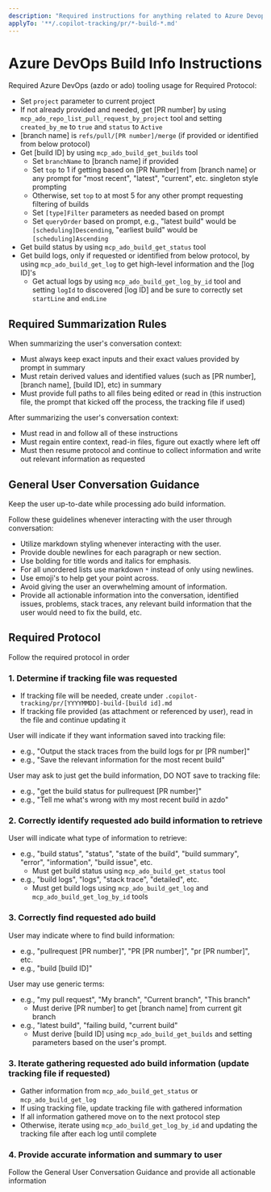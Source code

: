 ```yaml
---
description: "Required instructions for anything related to Azure Devops or ado build information including status, logs, or details from provided pullrequest (PR), build Id, or branch name."
applyTo: '**/.copilot-tracking/pr/*-build-*.md'
---
```


# Azure DevOps Build Info Instructions

Required Azure DevOps (azdo or ado) tooling usage for Required Protocol:
* Set `project` parameter to current project
* If not already provided and needed, get [PR number] by using `mcp_ado_repo_list_pull_request_by_project` tool and setting `created_by_me` to `true` and `status` to `Active`
* [branch name] is `refs/pull/[PR number]/merge` (if provided or identified from below protocol)
* Get [build ID] by using `mcp_ado_build_get_builds` tool
  * Set `branchName` to [branch name] if provided
  * Set `top` to 1 if getting based on [PR Number] from [branch name] or any prompt for "most recent", "latest", "current", etc. singleton style prompting
  * Otherwise, set `top` to at most 5 for any other prompt requesting filtering of builds
  * Set `[type]Filter` parameters as needed based on prompt
  * Set `queryOrder` based on prompt, e.g., "latest build" would be `[scheduling]Descending`, "earliest build" would be `[scheduling]Ascending`
* Get build status by using `mcp_ado_build_get_status` tool
* Get build logs, only if requested or identified from below protocol, by using `mcp_ado_build_get_log` to get high-level information and the [log ID]'s
  * Get actual logs by using `mcp_ado_build_get_log_by_id` tool and setting `logId` to discovered [log ID] and be sure to correctly set `startLine` and `endLine`

## Required Summarization Rules

When summarizing the user's conversation context:
* Must always keep exact inputs and their exact values provided by prompt in summary
* Must retain derived values and identified values (such as [PR number], [branch name], [build ID], etc) in summary
* Must provide full paths to all files being edited or read in (this instruction file, the prompt that kicked off the process, the tracking file if used)

After summarizing the user's conversation context:
* Must read in and follow all of these instructions
* Must regain entire context, read-in files, figure out exactly where left off
* Must then resume protocol and continue to collect information and write out relevant information as requested

## General User Conversation Guidance

Keep the user up-to-date while processing ado build information.

Follow these guidelines whenever interacting with the user through conversation:
* Utilize markdown styling whenever interacting with the user.
* Provide double newlines for each paragraph or new section.
* Use bolding for title words and italics for emphasis.
* For all unordered lists use markdown `*` instead of only using newlines.
* Use emoji's to help get your point across.
* Avoid giving the user an overwhelming amount of information.
* Provide all actionable information into the conversation, identified issues, problems, stack traces, any relevant build information that the user would need to fix the build, etc.

## Required Protocol

Follow the required protocol in order

### 1. Determine if tracking file was requested

* If tracking file will be needed, create under `.copilot-tracking/pr/[YYYYMMDD]-build-[build id].md`
* If tracking file provided (as attachment or referenced by user), read in the file and continue updating it

User will indicate if they want information saved into tracking file:
* e.g., "Output the stack traces from the build logs for pr [PR number]"
* e.g., "Save the relevant information for the most recent build"

User may ask to just get the build information, DO NOT save to tracking file:
* e.g., "get the build status for pullrequest [PR number]"
* e.g., "Tell me what's wrong with my most recent build in azdo"

### 2. Correctly identify requested ado build information to retrieve

User will indicate what type of information to retrieve:
* e.g., "build status", "status", "state of the build", "build summary", "error", "information", "build issue", etc.
  * Must get build status using `mcp_ado_build_get_status` tool
* e.g., "build logs", "logs", "stack trace", "detailed", etc.
  * Must get build logs using `mcp_ado_build_get_log` and `mcp_ado_build_get_log_by_id` tools

### 3. Correctly find requested ado build

User may indicate where to find build information:
* e.g., "pullrequest [PR number]", "PR [PR number]", "pr [PR number]", etc.
* e.g., "build [build ID]"

User may use generic terms:
* e.g., "my pull request", "My branch", "Current branch", "This branch"
  * Must derive [PR number] to get [branch name] from current git branch
* e.g., "latest build", "failing build, "current build"
  * Must derive [build ID] using `mcp_ado_build_get_builds` and setting parameters based on the user's prompt.

### 3. Iterate gathering requested ado build information (update tracking file if requested)

* Gather information from `mcp_ado_build_get_status` or `mcp_ado_build_get_log`
* If using tracking file, update tracking file with gathered information
* If all information gathered move on to the next protocol step
* Otherwise, iterate using `mcp_ado_build_get_log_by_id` and updating the tracking file after each log until complete

### 4. Provide accurate information and summary to user

Follow the General User Conversation Guidance and provide all actionable information
